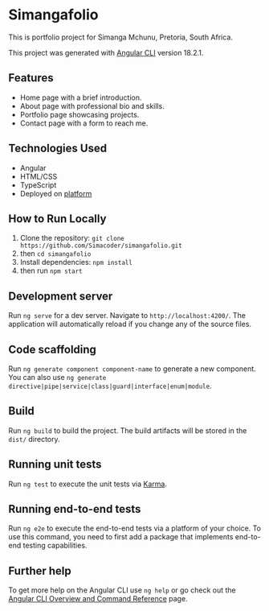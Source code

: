 # Simangafolio
This is portfolio project for Simanga Mchunu, Pretoria, South Africa.

This project was generated with [Angular CLI](https://github.com/angular/angular-cli) version 18.2.1.

## Features
- Home page with a brief introduction.
- About page with professional bio and skills.
- Portfolio page showcasing projects.
- Contact page with a form to reach me.

## Technologies Used
- Angular
- HTML/CSS
- TypeScript
- Deployed on [platform]()

## How to Run Locally
1. Clone the repository: `git clone https://github.com/Simacoder/simangafolio.git`
2. then `cd simangafolio`
3. Install dependencies: `npm install`
4. then run `npm start`

## Development server



Run `ng serve` for a dev server. Navigate to `http://localhost:4200/`. The application will automatically reload if you change any of the source files.

## Code scaffolding

Run `ng generate component component-name` to generate a new component. You can also use `ng generate directive|pipe|service|class|guard|interface|enum|module`.

## Build

Run `ng build` to build the project. The build artifacts will be stored in the `dist/` directory.

## Running unit tests

Run `ng test` to execute the unit tests via [Karma](https://karma-runner.github.io).

## Running end-to-end tests

Run `ng e2e` to execute the end-to-end tests via a platform of your choice. To use this command, you need to first add a package that implements end-to-end testing capabilities.

## Further help

To get more help on the Angular CLI use `ng help` or go check out the [Angular CLI Overview and Command Reference](https://angular.dev/tools/cli) page.
